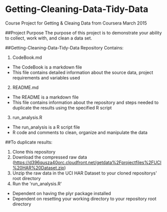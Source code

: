 # Getting-Cleaning-Data-Tidy-Data
Course Project for Getting & Cleaing Data from Coursera March 2015

##Project Purpose
The purpose of this project is to demonstrate your ability to collect, work with, and clean a data set.

##Getting-Cleaning-Data-Tidy-Data Repository Contains:
1. CodeBook.md
  - The CodeBook is a markdown file
  - This file contains detailed information about the source data, project requirements and variables used
2. README.md
  - The README is a markdown file
  - This file contains information about the repository and steps needed to duplicate the results using the specified R script
3. run_analysis.R
  - The run_analysis is a R script file
  - R code and comments to clean, organize and manipulate the data
  
##To duplicate results:
1. Clone this repository
2. Download the compressed raw data (https://d396qusza40orc.cloudfront.net/getdata%2Fprojectfiles%2FUCI%20HAR%20Dataset.zip)
3. Unzip the raw data in the UCI HAR Dataset to your cloned repositorys' root directory
4. Run the 'run_analysis.R'
  - Dependent on having the plyr package installed
  - Dependent on resetting your working directory to your repository root directory 


  
